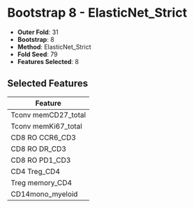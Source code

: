 # Bootstrap 8 - ElasticNet_Strict

- **Outer Fold**: 31
- **Bootstrap**: 8
- **Method**: ElasticNet_Strict
- **Fold Seed**: 79
- **Features Selected**: 8

## Selected Features

| Feature |
|---------|
| Tconv memCD27_total |
| Tconv memKi67_total |
| CD8 RO CCR6_CD3 |
| CD8 RO DR_CD3 |
| CD8 RO PD1_CD3 |
| CD4 Treg_CD4 |
| Treg memory_CD4 |
| CD14mono_myeloid |
